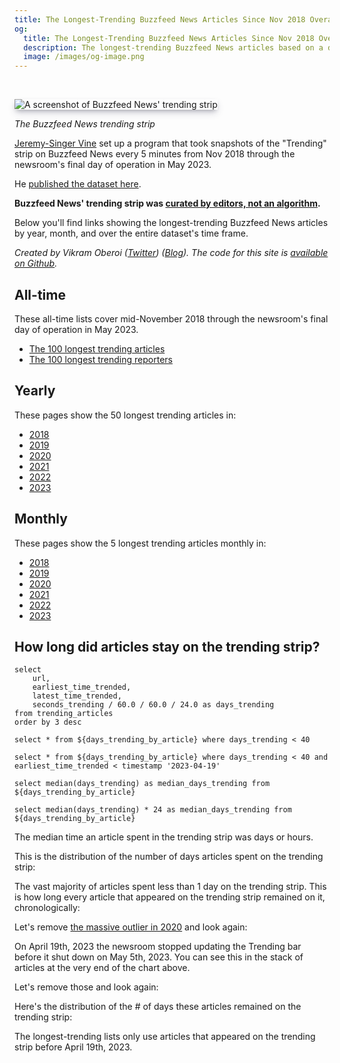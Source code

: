 ```yaml
---
title: The Longest-Trending Buzzfeed News Articles Since Nov 2018 Overall, by Year, and by Month
og:
  title: The Longest-Trending Buzzfeed News Articles Since Nov 2018 Overall, by Year, and by Month
  description: The longest-trending Buzzfeed News articles based on a dataset of snapshots taken of the home page's "Trending" strip every 5 minutes from Nov 2018 until May 5th, when the newsroom shut down.
  image: /images/og-image.png
---
```


<style>
img {
    box-shadow: rgba(50, 50, 93, 0.25) 0px 6px 12px -2px, rgba(0, 0, 0, 0.3) 0px 3px 7px -3px;
}
</style>

<br/>

![A screenshot of Buzzfeed News' trending strip](/images/trending-strip-screenshot.png)

*The Buzzfeed News trending strip*

[Jeremy-Singer Vine](https://www.jsvine.com/) set up a program that took snapshots of the "Trending" strip on Buzzfeed News every 5 minutes from Nov 2018 through the newsroom's final day of operation in May 2023.

He [published the dataset here](https://github.com/jsvine/buzzfeed-news-trending-strip).

**Buzzfeed News' trending strip was [curated by editors, not an algorithm](https://techcrunch.com/2018/07/18/buzzfeed-news/).**

Below you'll find links showing the longest-trending Buzzfeed News articles by year, month, and over the entire dataset's time frame.

*Created by Vikram Oberoi ([Twitter](https://twitter.com/voberoi)) ([Blog](https://vikramoberoi.com)). The code for this site is [available on Github](https://github.com/voberoi/buzzfeed-news-trending).*

## All-time

These all-time lists cover mid-November 2018 through the newsroom's final day of operation in May 2023.

* [The 100 longest trending articles](/100-longest-trending-articles)
* [The 100 longest trending reporters](/100-longest-trending-reporters)

## Yearly

These pages show the 50 longest trending articles in:

* [2018](/yearly/2018)
* [2019](/yearly/2019)
* [2020](/yearly/2020)
* [2021](/yearly/2021)
* [2022](/yearly/2022)
* [2023](/yearly/2023)

## Monthly

These pages show the 5 longest trending articles monthly in:

* [2018](/monthly/2018)
* [2019](/monthly/2019)
* [2020](/monthly/2020)
* [2021](/monthly/2021)
* [2022](/monthly/2022)
* [2023](/monthly/2023)


## How long did articles stay on the trending strip?

```days_trending_by_article
select
    url,
    earliest_time_trended,
    latest_time_trended,
    seconds_trending / 60.0 / 60.0 / 24.0 as days_trending
from trending_articles
order by 3 desc
```

```days_trending_by_article_without_outlier
select * from ${days_trending_by_article} where days_trending < 40
```

```days_trending_by_article_without_outlier_and_final_stretch
select * from ${days_trending_by_article} where days_trending < 40 and earliest_time_trended < timestamp '2023-04-19'
```

```median_days_trending
select median(days_trending) as median_days_trending from ${days_trending_by_article}
```

```median_hours_trending
select median(days_trending) * 24 as median_days_trending from ${days_trending_by_article}
```

The median time an article spent in the trending strip was **<Value data={median_days_trending}/>** days or **<Value data={median_hours_trending}/>** hours.

This is the distribution of the number of days articles spent on the trending strip:

<Histogram data={days_trending_by_article} x=days_trending xAxisTitle="Days spent trending" yAxisTitle="# Articles"/>

The vast majority of articles spent less than 1 day on the trending strip. This is how long every article that appeared on the trending strip remained on it, chronologically:

<BarChart data={days_trending_by_article} x=earliest_time_trended y=days_trending xAxisTitle="When article trended" yAxisTitle="Days spent trending"/>

Let's remove [the massive outlier in 2020](/yearly/2020) and look again:

<BarChart data={days_trending_by_article_without_outlier} x=earliest_time_trended y=days_trending xAxisTitle="When article trended" yAxisTitle="Days spent trending" />

On April 19th, 2023 the newsroom stopped updating the Trending bar before it shut down on May 5th, 2023. You can see this in the stack of articles at the very end of the chart above.

Let's remove those and look again:

<BarChart data={days_trending_by_article_without_outlier_and_final_stretch} x=earliest_time_trended y=days_trending xAxisTitle="When article trended" yAxisTitle="Days spent trending" />

Here's the distribution of the # of days these articles remained on the trending strip:

<Histogram data={days_trending_by_article_without_outlier_and_final_stretch} x=days_trending xAxisTitle="Days spent trending" yAxisTitle="# Articles"/>

The longest-trending lists only use articles that appeared on the trending strip before April 19th, 2023.
